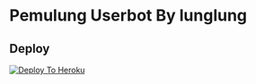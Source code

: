 # Pemulung Userbot By lunglung

## Deploy
[![Deploy To Heroku](https://www.herokucdn.com/deploy/button.svg)](https://dashboard.heroku.com/new?button-url=https%3A%2F%2Fgithub.com%2FLunglung-OWNER%2FHEROKU&template=https%3A%2F%2Fgithub.com%2FLunglung-OWNER%2FHEROKU)

